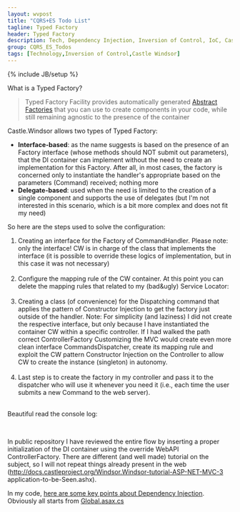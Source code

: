 ```yaml
---
layout: wvpost
title: "CQRS+ES Todo List"
tagline: Typed Factory
header: Typed Factory
description: Tech, Dependency Injection, Inversion of Control, IoC, Castle Windsor, Typed Factory
group: CQRS_ES_Todos
tags: [Technology,Inversion of Control,Castle Windsor]
---
```

{% include JB/setup %}

What is a Typed Factory?
<blockquote>Typed Factory Facility provides automatically generated <a href="http://en.wikipedia.org/wiki/Abstract_factory_pattern" target="_blank">Abstract Factories</a> that you can use to create components in your code, while still remaining agnostic to the presence of the container</blockquote>

Castle.Windsor allows two types of Typed Factory: 

-  **Interface-based**: as the name suggests is based on the presence of an Factory interface (whose methods should NOT submit out parameters), that the DI container can implement without the need to create an implementation for this Factory. After all, in most cases, the factory is concerned only to instantiate the handler's appropriate based on the parameters (Command) received; nothing more
-  **Delegate-based**: used when the need is limited to the creation of a single component and supports the use of delegates (but I'm  not interested in this scenario, which is a bit more complex and does not fit my need) 

So here are the steps used to solve the configuration: 

<ol>
<li>Creating an interface for the Factory of CommandHandler. Please note: only the interface! CW is in charge of the class that implements the interface (it is possible to override these logics of implementation, but in this case it was not necessary)</li>

<script type="syntaxhighlighter" class="brush: csharp">
<![CDATA[
public ActionResult Index()
public interface ICommandHandlerFactory
{
	ICommandHandler<T>[] GetHandlersForCommand<T>(T command) where T : ICommand;
}
]]></script> 

<li>Configure the mapping rule of the CW container. At this point you can delete the mapping rules that related to my (bad&ugly) Service Locator:</li>

<script type="syntaxhighlighter" class="brush: csharp;highlight: [13,14]">
<![CDATA[
public class MessagesWindsorInstaller : IWindsorInstaller
{
	public void Install(IWindsorContainer container, IConfigurationStore store)
	{            
		container.Register(
			Classes                             
			.FromThisAssembly()
			.BasedOn(typeof(ICommandHandler<>)) // That implement ICommandHandler Interface
			.WithService.Base()    // and its name contain "CommandHandler"
			.LifestyleSingleton()
			);

		container.AddFacility<TypedFactoryFacility>()
			.Register(Component.For<ICommandHandlerFactory>().AsFactory());
	}
}
]]></script> 

<li>Creating a class (of convenience) for the Dispatching command that applies the pattern of Constructor Injection to get the factory just outside of the handler. Note: For simplicity (and laziness) I did not create the respective interface, but only because I have instantiated the container CW within a specific controller. If I had walked the path correct ControllerFactory Customizing the MVC would create even more clean interface CommandsDispatcher, create its mapping rule and exploit the CW pattern Constructor Injection on the Controller to allow CW to create the instance (singleton) in autonomy.</li>

<script type="syntaxhighlighter" class="brush: csharp">
<![CDATA[
public class CommandsDispatcher
{
	private readonly ICommandHandlerFactory _factory;

	public CommandsDispatcher(ICommandHandlerFactory factory)
	{
		_factory = factory;
	}

	public void Dispatch<T>(T command) where T : ICommand
	{
		ICommandHandler<T>[] handlers = _factory.GetHandlersForCommand<T>(command);
		foreach (var handler in handlers)
		{
			handler.Handle(command);
		}
	}

}
]]></script> 

<li>Last step is to create the factory in my controller and pass it to the dispatcher who will use it whenever you need it (i.e., each time the user submits a new Command to the web server).</li>

<script type="syntaxhighlighter" class="brush: csharp;highlight: [4,15,20]">
<![CDATA[
public class HomeController : Controller
{
	private readonly IWindsorContainer _container;
	private readonly CommandsDispatcher _dispatcher;

	public HomeController()
		: base()
	{
		//DI Configuration for Castle.Windsor
		// Create the DI container
		_container = new WindsorContainer();
		// Install the packaged configurations
		_container.Install(new MessagesWindsorInstaller());

		_dispatcher = new CommandsDispatcher(_container.Resolve<ICommandHandlerFactory>());
	}

	public ActionResult Index()
	{
		_dispatcher.Dispatch<RegisterCommand>(new RegisterCommand() { SampleData = "Ciao from RegisterCommand!!!!" });

		return View();
	}
	
	protected override void Dispose(bool disposing)
	{
		if (disposing)
		{
			_container.Dispose();
		}

		base.Dispose(disposing);
	}
}
]]></script> 

</ol>

Beautiful read the console log:

<script type="syntaxhighlighter" class="brush: csharp;highlight: [3,4]">
<![CDATA[
'iisexpress.exe' (CLR v4.0.30319: /LM/W3SVC/36/ROOT-1-130493890222725734): Loaded 'DynamicProxyGenAssembly2'. 
'iisexpress.exe' (CLR v4.0.30319: /LM/W3SVC/36/ROOT-1-130493890222725734): Loaded 'DynamicProxyGenAssembly2'. 
RegisterCommandHandler --> data: Ciao from RegisterCommand!!!!
SecondRegisterCommandHandler --> data: Ciao from RegisterCommand!!!!
'iisexpress.exe' (CLR v4.0.30319: /LM/W3SVC/36/ROOT-1-130493890222725734): Loaded 'C:\windows\Microsoft.Net\assembly\GAC_MSIL\System.Web.Mobile\v4.0_4.0.0.0__b03f5f7f11d50a3a\System.Web.Mobile.dll'. Skipped loading symbols. Module is optimized and the debugger option 'Just My Code' is enabled.
'iisexpress.exe' (CLR v4.0.30319: /LM/W3SVC/36/ROOT-1-130493890222725734): Loaded 'C:\Windows\Microsoft.NET\Framework\v4.0.30319\Temporary ASP.NET Files\root\4d18b93a\cd3594a2\App_Web_d3rchlam.dll'. 
]]></script> 

In public repository I have reviewed the entire flow by inserting a proper initialization of the DI container using the override WebAPI ControllerFactory. 
There are different (and well made) tutorial on the subject, so I will not repeat things already present in the web (http://docs.castleproject.org/Windsor.Windsor-tutorial-ASP-NET-MVC-3 application-to-be-Seen.ashx).

In my code, <a href="https://github.com/williamverdolini/CQRS-ES-Todos/tree/master/Web.UI/Injection" target="_blank">here are some key points about Dependency Injection</a>.
Obviously all starts from <a href="https://github.com/williamverdolini/CQRS-ES-Todos/blob/master/Web.UI/Global.asax.cs#L19" target="_blank">Global.asax.cs</a>